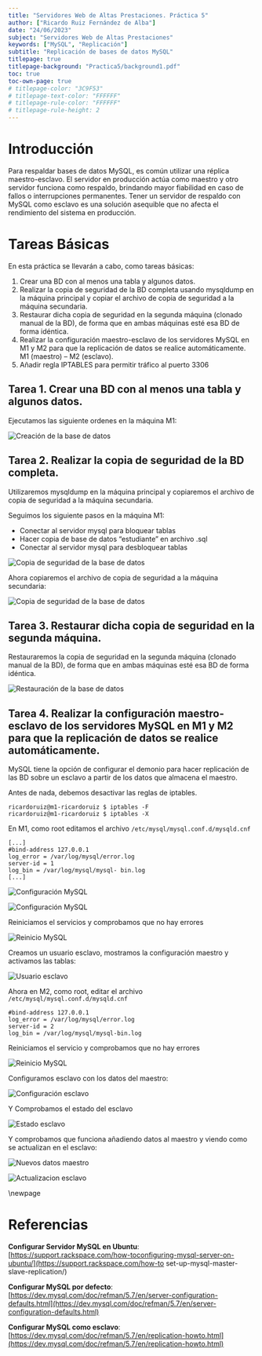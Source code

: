 ```yaml
---
title: "Servidores Web de Altas Prestaciones. Práctica 5"
author: ["Ricardo Ruiz Fernández de Alba"]
date: "24/06/2023"
subject: "Servidores Web de Altas Prestaciones"
keywords: ["MySQL", "Replicación"]
subtitle: "Replicación de bases de datos MySQL"
titlepage: true
titlepage-background: "Practica5/background1.pdf"
toc: true
toc-own-page: true
# titlepage-color: "3C9F53"
# titlepage-text-color: "FFFFFF"
# titlepage-rule-color: "FFFFFF"
# titlepage-rule-height: 2
---
```


# Introducción

Para respaldar bases de datos MySQL, es común utilizar una réplica maestro-esclavo. El servidor en producción actúa como maestro y otro servidor funciona como respaldo, brindando mayor fiabilidad en caso de fallos o interrupciones permanentes. Tener un servidor de respaldo con MySQL como esclavo es una solución asequible que no afecta el rendimiento del sistema en producción.

# Tareas Básicas

En esta práctica se llevarán a cabo, como tareas básicas:

1. Crear una BD con al menos una tabla y algunos datos.
2. Realizar la copia de seguridad de la BD completa usando mysqldump en la máquina principal y copiar el archivo de copia de seguridad a la máquina secundaria.
3. Restaurar dicha copia de seguridad en la segunda máquina (clonado manual de
la BD), de forma que en ambas máquinas esté esa BD de forma idéntica.
4. Realizar la configuración maestro-esclavo de los servidores MySQL en M1 y M2
para que la replicación de datos se realice automáticamente. M1 (maestro) – M2
(esclavo).
5. Añadir regla IPTABLES para permitir tráfico al puerto 3306


## Tarea 1. Crear una BD con al menos una tabla y algunos datos.

Ejecutamos las siguiente ordenes en la máquina M1:

![Creación de la base de datos](Practica5/assets/Figura1.png)

## Tarea 2. Realizar la copia de seguridad de la BD completa.

Utilizaremos mysqldump en la máquina principal y copiaremos el archivo de copia de seguridad a la máquina secundaria.

Seguimos los siguiente pasos en la máquina M1:

- Conectar al servidor mysql para bloquear tablas
- Hacer copia de base de datos “estudiante” en archivo .sql
- Conectar al servidor mysql para desbloquear tablas

![Copia de seguridad de la base de datos](Practica5/assets/Figura2.png)

Ahora copiaremos el archivo de copia de seguridad a la máquina secundaria:

![Copia de seguridad de la base de datos](Practica5/assets/Figura3.png)

## Tarea 3. Restaurar dicha copia de seguridad en la segunda máquina.

Restauraremos la copia de seguridad en la segunda máquina (clonado manual de la BD), de forma que en ambas máquinas esté esa BD de forma idéntica.

![Restauración de la base de datos](Practica5/assets/Figura4.png)


## Tarea 4. Realizar la configuración maestro-esclavo de los servidores MySQL en M1 y M2 para que la replicación de datos se realice automáticamente.

MySQL tiene la opción de configurar el demonio para hacer replicación de las BD sobre un esclavo a partir de los datos que almacena el maestro.

Antes de nada, debemos desactivar las reglas de iptables.

```shell
ricardoruiz@m1-ricardoruiz $ iptables -F
ricardoruiz@m1-ricardoruiz $ iptables -X
```

En M1, como root editamos el archivo
`/etc/mysql/mysql.conf.d/mysqld.cnf`

```
[...]
#bind-address 127.0.0.1
log_error = /var/log/mysql/error.log
server-id = 1
log_bin = /var/log/mysql/mysql- bin.log
[...]
```

![Configuración MySQL](Practica5/assets/Figura5.png)

![Configuración MySQL](Practica5/assets/Figura6.png)

Reiniciamos el servicios y comprobamos que no hay errores

![Reinicio MySQL](Practica5/assets/Figura7.png)

Creamos un usuario esclavo, mostramos la configuración maestro y activamos las tablas:

![Usuario esclavo](Practica5/assets/Figura9.png)

Ahora en M2, como root, editar el archivo
`/etc/mysql/mysql.conf.d/mysqld.cnf`

```shell
#bind-address 127.0.0.1
log_error = /var/log/mysql/error.log
server-id = 2
log_bin = /var/log/mysql/mysql-bin.log
```

Reiniciamos el servicio y comprobamos que no hay errores

![Reinicio MySQL](Practica5/assets/Figura8.png)

Configuramos esclavo con los datos del maestro:
 
![Configuración esclavo](Practica5/assets/Figura10.png)

Y Comprobamos el estado del esclavo

![Estado esclavo](Practica5/assets/Figura11.png)

Y comprobamos que funciona añadiendo datos al maestro y viendo como se actualizan en el esclavo:

![Nuevos datos maestro](Practica5/assets/Figura12.png)

![Actualizacion esclavo](Practica5/assets/Figura13.png)


\newpage

# Referencias

**Configurar Servidor MySQL en Ubuntu**: [https://support.rackspace.com/how-toconfiguring-mysql-server-on-ubuntu/](https://support.rackspace.com/how-to set-up-mysql-master-slave-replication/)

**Configurar MySQL por defecto**: [https://dev.mysql.com/doc/refman/5.7/en/server-configuration-defaults.html](https://dev.mysql.com/doc/refman/5.7/en/server-configuration-defaults.html)

**Configurar MySQL como esclavo**: [https://dev.mysql.com/doc/refman/5.7/en/replication-howto.html](https://dev.mysql.com/doc/refman/5.7/en/replication-howto.html)


